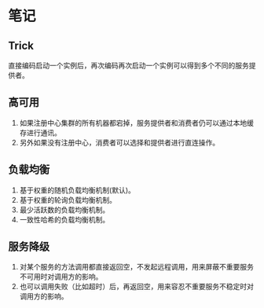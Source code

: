 # 笔记

## Trick

直接编码启动一个实例后，再次编码再次启动一个实例可以得到多个不同的服务提供者。

## 高可用

1. 如果注册中心集群的所有机器都宕掉，服务提供者和消费者仍可以通过本地缓存进行通讯。
2. 另外如果没有注册中心，消费者可以选择和提供者进行直连操作。

## 负载均衡

1. 基于权重的随机负载均衡机制(默认)。
2. 基于权重的轮询负载均衡机制。
3. 最少活跃数的负载均衡机制。
4. 一致性哈希的负载均衡机制。

## 服务降级

1. 对某个服务的方法调用都直接返回空，不发起远程调用，用来屏蔽不重要服务不可用时对调用方的影响。
2. 也可以调用失败（比如超时）后，再返回空，用来容忍不重要服务不稳定时对调用方的影响。
